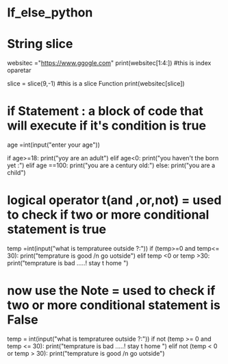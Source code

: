 # If_else_python
# String slice
websitec ="https://www.ggogle.com"
print(websitec[1:4:]) #this is index oparetar

slice = slice(9,-1) #this is a slice Function
print(websitec[slice])

# if Statement : a block of code that will execute if it's condition is true

age =int(input("enter your age"))

if age>=18:
    print("yoy are an adult")
elif age<0:
    print("you haven't the born yet :")
elif age ==100:
    print("you are a century old:")
else:
    print("you are a child")
# logical operator t(and ,or,not) = used to check if two or more conditional statement is true

temp =int(input("what is tempraturee outside ?:"))
if (temp>=0 and temp<= 30):
    print("temprature is good /n go uotside")
elif temp <0 or temp >30:
    print("temprature is bad .....! stay t home ")
# now use the Note = used to check if two or more conditional statement is False 
temp = int(input("what is tempraturee outside ?:"))
if not (temp >= 0 and temp <= 30):
    print("temprature is bad .....! stay t home ")
elif not (temp < 0 or temp > 30):
    print("temprature is good /n go uotside")



